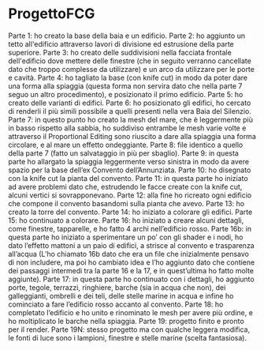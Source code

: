 # ProgettoFCG

Parte 1: ho creato la base della baia e un edificio.
Parte 2: ho aggiunto un tetto all'edificio attraverso lavori di divisione ed estrusione della parte superiore.
Parte 3: ho creato delle suddivisioni nella facciata frontale dell'edificio dove mettere delle finestre (che in seguito verranno cancellate dato che troppo complesse da utilizzare) e un arco da utilizzare per le porte e cavità.
Parte 4: ho tagliato la base (con knife cut) in modo da poter dare una forma alla spiaggia (questa forma non servira dato che nella parte 7 seguo un altro procedimento), e posizionato il primo edificio.
Parte 5: ho creato delle varianti di edifici.
Parte 6: ho posizionato gli edifici, ho cercato di renderli il più simili possibile a quelli presenti nella vera Baia del Silenzio.
Parte 7: in questo punto ho creato la mesh del mare, che è leggermente più in basso rispetto alla sabbia, ho suddiviso entrambe le mesh varie volte e attraverso il Proportional Editing sono riuscito a dare alla spiaggia una forma circolare, e al mare un effetto ondeggiante.
Parte 8: file identico a quello della parte 7 (fatto un salvataggio in più per sbaglio).
Parte 9: in questa parte ho allargato la spiaggia leggermente verso sinistra in modo da avere spazio per la base dell’ex Convento dell’Annunziata.
Parte 10: ho disegnato con la knife cut la pianta del convento.
Parte 11: in questa parte ho iniziato ad avere problemi dato che, estrudendo le facce create con la knife cut, alcuni vertici si sovrapponevano.
Parte 12: alla fine ho ricreato ogni edificio che compone il convento basandomi sulla pianta che avevo.
Parte 13: ho creato la torre del convento.
Parte 14: ho iniziato a colorare gli edifici.
Parte 15: ho continuato a colorare.
Parte 16: ho iniziato a creare alcuni dettagli, come finestre, tapparelle, e ho fatto 4 archi nell’edificio rosso.
Parte 16b: in questa parte ho iniziato a sperimentare un po’ con gli shader e i nodi, ho dato l’effetto mattoni a un paio di edifici, a strisce al convento e trasparenza all’acqua (L’ho chiamato 16b dato che era un file che inizialmente pensavo di non includere, ma poi ho cambiato idea e l’ho aggiunto dato che contiene dei passaggi intermedi tra la parte 16 e la 17, e in quest’ultima ho fatto molte aggiunte).
Parte 17: in questa parte ho continuato con i dettagli, ho aggiunto porte, tegole, terrazzi, ringhiere, barche (sia in acqua che non), dei galleggianti, ombrelli e dei teli, delle stelle marine in acqua e infine ho cominciato a fare l’edificio rosso accanto al convento.
Parte 18: ho completato l’edificio e ho unito e rinominato le mesh per avere più ordine, e ho moltiplicato le barche nella spiaggia.
Parte 19: progetto finito e pronto per il render.
Parte 19N: stesso progetto ma con qualche leggera modifica, le fonti di luce sono i lampioni, finestre e stelle marine (scelta fantasiosa).
